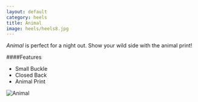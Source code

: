 ```yaml
---
layout: default
category: heels
title: Animal
image: heels/heels8.jpg
---
```


*Animal* is perfect for a night out. Show your wild side with the animal print!
 

####Features

- Small Buckle
- Closed Back
- Animal Print

![Animal](http://www.placehold.it/250x250)